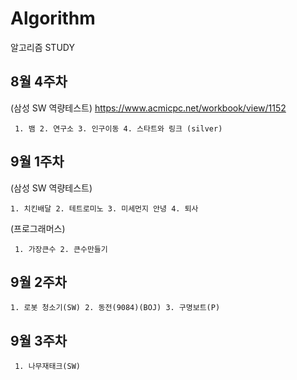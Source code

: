 # Algorithm

알고리즘 STUDY

## 8월 4주차
(삼성 SW 역량테스트)
https://www.acmicpc.net/workbook/view/1152

` 1. 뱀 2. 연구소 3. 인구이동 4. 스타트와 링크 (silver)`

## 9월 1주차
(삼성 SW 역량테스트)

` 1. 치킨배달 2. 테트로미노 3. 미세먼지 안녕 4. 퇴사 `

(프로그래머스)

` 1. 가장큰수 2. 큰수만들기`

## 9월 2주차
` 1. 로봇 청소기(SW) 2. 동전(9084)(BOJ) 3. 구명보트(P) `

## 9월 3주차
` 1. 나무재태크(SW)` 




